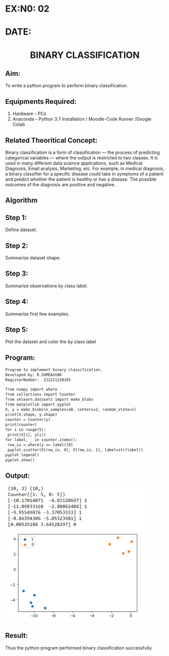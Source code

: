 # EX:N0: 02
# DATE: 
# <p align="center">BINARY CLASSIFICATION</p>
## Aim:
To write a python program to perform binary classification.

## Equipments Required:
1. Hardware – PCs
2. Anaconda – Python 3.7 Installation / Moodle-Code Runner /Google Colab

## Related Theoritical Concept:

Binary classification is a form of classification — the process of predicting categorical variables — where the output is restricted to two classes. It is used in many different data science applications, such as Medical Diagnosis, Email analysis, Marketing, etc. For example, in medical diagnosis, a binary classifier for a specific disease could take in symptoms of a patient and predict whether the patient is healthy or has a disease. The possible outcomes of the diagnosis are positive and negative.



## Algorithm
## Step 1: 
Define dataset.
## Step 2: 
Summarize dataset shape.
## Step 3: 
Summarize observations by class label. 
## Step 4: 
Summarize first few examples. 
## Step 5: 
Plot the dataset and color the by class label


## Program:
```
Program to implement binary classification.
Developed by: R.SOMEASVAR
RegisterNumber:  212221230103
```
```
from numpy import where 
from collections import Counter 
from sklearn.datasets import make_blobs 
from matplotlib import pyplot 
X, y = make_blobs(n_samples=10, centers=2, random_state=1) 
print(X.shape, y.shape) 
counter = Counter(y) 
print(counter) 
for i in range(5): 
 print(X[i], y[i])  
for label, _ in counter.items(): 
 row_ix = where(y == label)[0] 
 pyplot.scatter(X[row_ix, 0], X[row_ix, 1], label=str(label)) 
pyplot.legend() 
pyplot.show() 
```

## Output:
![binary classification plot](1.jpg)


## Result:
Thus the python program performed binary classification successfully.
